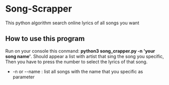 # Song-Scrapper
This python algorithm search online lyrics of all songs you want

## How to use this program
Run on your console this conmand: **python3 song_crapper.py -n 'your song name'**. Should appear a list with artist that sing the song you specific, Then you have to press the number to select the lyrics of that song.

* -n  or --name : list all songs with the name that you specific as parameter
